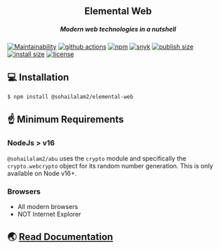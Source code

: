 <section align="center">
  <br />
  <h1>Elemental Web</h1>
  <h5>Modern web technologies in a nutshell</h5>
</section>

[![Maintainability](https://api.codeclimate.com/v1/badges/f6100b2eaa51d397e1b0/maintainability)](https://codeclimate.com/github/sohailalam2/elemental-web/maintainability)
[![github actions](https://github.com/sohailalam2/elemental-web/workflows/CI/badge.svg?branch=master)](https://github.com/sohailalam2/elemental-web/actions)
[![npm](https://badgen.net/npm/v/@sohailalam2/elemental-web?icon=npm)](https://www.npmjs.com/package/@sohailalam2/elemental-web)
[![snyk](https://snyk.io/test/npm/@sohailalam2/elemental-web/badge.svg)](https://snyk.io/test/npm/@sohailalam2/elemental-web)
[![publish size](https://badgen.net/packagephobia/publish/@sohailalam2/elemental-web?icon=packagephobia)](https://bundlephobia.com/package/@sohailalam2/elemental-web)
[![install size](https://packagephobia.com/badge?p=@sohailalam2/elemental-web@0.0.3)](https://packagephobia.com/result?p=@sohailalam2/elemental-web@0.0.3)
[![license](https://badgen.net/badge/license/MIT/blue)](https://github.com/sohailalam2/elemental-web)

## 💻 Installation

```bash
$ npm install @sohailalam2/elemental-web
```

## ☝️ Minimum Requirements

### NodeJs > v16

`@sohailalam2/abu` uses the `crypto` module and specifically the `crypto.webcrypto` object for its random number generation.
This is only available on Node v16+.

### Browsers

- All modern browsers
- NOT Internet Explorer

## 🌏 [Read Documentation](https://sohailalam2.github.io/elemental-web/)
